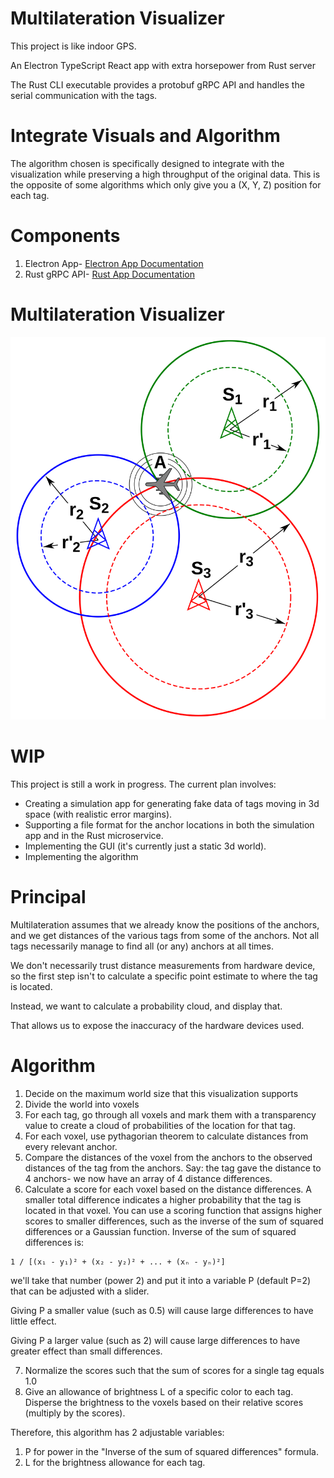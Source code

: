 # Multilateration Visualizer
This project is like indoor GPS.

An Electron TypeScript React app with extra horsepower from Rust server

The Rust CLI executable provides a protobuf gRPC API and handles the serial communication with the tags.

# Integrate Visuals and Algorithm
The algorithm chosen is specifically designed to integrate with the visualization while preserving a high throughput of the original data. This is the opposite of some algorithms which only give you a (X, Y, Z) position for each tag.

# Components
1. Electron App- [Electron App Documentation](electron/README.md)
2. Rust gRPC API- [Rust App Documentation](protobuf/rust_microservice/README.md)

# Multilateration Visualizer
![Multilateration Visualizer](/doc/multilateration.png)

# WIP
This project is still a work in progress. The current plan involves:
* Creating a simulation app for generating fake data of tags moving in 3d space (with realistic error margins).
* Supporting a file format for the anchor locations in both the simulation app and in the Rust microservice.
* Implementing the GUI (it's currently just a static 3d world).
* Implementing the algorithm

# Principal
Multilateration assumes that we already know the positions of the anchors, and we get distances of the various tags from some of the anchors. Not all tags necessarily manage to find all (or any) anchors at all times.

We don't necessarily trust distance measurements from hardware device, so the first step isn't to calculate a specific point estimate to where the tag is located.

Instead, we want to calculate a probability cloud, and display that.

That allows us to expose the inaccuracy of the hardware devices used.

# Algorithm
1. Decide on the maximum world size that this visualization supports
2. Divide the world into voxels
3. For each tag, go through all voxels and mark them with a transparency value to create a cloud of probabilities of the location for that tag.
4. For each voxel, use pythagorian theorem to calculate distances from every relevant anchor.
5. Compare the distances of the voxel from the anchors to the observed distances of the tag from the anchors. Say: the tag gave the distance to 4 anchors- we now have an array of 4 distance differences.
6. Calculate a score for each voxel based on the distance differences. A smaller total difference indicates a higher probability that the tag is located in that voxel. You can use a scoring function that assigns higher scores to smaller differences, such as the inverse of the sum of squared differences or a Gaussian function. Inverse of the sum of squared differences is:
```text
1 / [(x₁ - y₁)² + (x₂ - y₂)² + ... + (xₙ - yₙ)²]
```
we'll take that number (power 2) and put it into a variable P (default P=2) that can be adjusted with a slider.

Giving P a smaller value (such as 0.5) will cause large differences to have little effect.

Giving P a larger value (such as 2) will cause large differences to have greater effect than small differences.

7. Normalize the scores such that the sum of scores for a single tag equals 1.0
8. Give an allowance of brightness L of a specific color to each tag. Disperse the brightness to the voxels based on their relative scores (multiply by the scores).

Therefore, this algorithm has 2 adjustable variables:
1. P for power in the "Inverse of the sum of squared differences" formula.
2. L for the brightness allowance for each tag.
